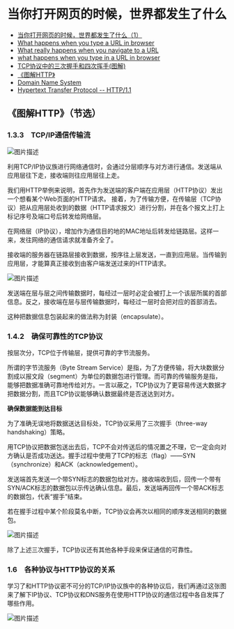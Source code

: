 # 当你打开网页的时候，世界都发生了什么

- [当你打开网页的时候，世界都发生了什么（1）][1]
- [What happens when you type a URL in browser][2]
- [What really happens when you navigate to a URL][3]
- [what happens when you type in a URL in browser][4]
- [TCP协议中的三次握手和四次挥手(图解)][5]
- [《图解HTTP》][6]
- [Domain Name System][7]
- [Hypertext Transfer Protocol -- HTTP/1.1][8]

## 《图解HTTP》（节选）

### 1.3.3　TCP/IP通信传输流

![图片描述][9]

利用TCP/IP协议族进行网络通信时，会通过分层顺序与对方进行通信。发送端从应用层往下走，接收端则往应用层往上走。

我们用HTTP举例来说明，首先作为发送端的客户端在应用层（HTTP协议）发出一个想看某个Web页面的HTTP请求。
接着，为了传输方便，在传输层（TCP协议）把从应用层处收到的数据（HTTP请求报文）进行分割，并在各个报文上打上标记序号及端口号后转发给网络层。

在网络层（IP协议），增加作为通信目的地的MAC地址后转发给链路层。这样一来，发往网络的通信请求就准备齐全了。

接收端的服务器在链路层接收到数据，按序往上层发送，一直到应用层。当传输到应用层，才能算真正接收到由客户端发送过来的HTTP请求。

![图片描述][10]

发送端在层与层之间传输数据时，每经过一层时必定会被打上一个该层所属的首部信息。反之，接收端在层与层传输数据时，每经过一层时会把对应的首部消去。

这种把数据信息包装起来的做法称为封装（encapsulate）。

### 1.4.2　确保可靠性的TCP协议

按层次分，TCP位于传输层，提供可靠的字节流服务。

所谓的字节流服务（Byte Stream Service）是指，为了方便传输，将大块数据分割成以报文段（segment）为单位的数据包进行管理。而可靠的传输服务是指，能够把数据准确可靠地传给对方。一言以蔽之，TCP协议为了更容易传送大数据才把数据分割，而且TCP协议能够确认数据最终是否送达到对方。

**确保数据能到达目标** 

为了准确无误地将数据送达目标处，TCP协议采用了三次握手（three-way handshaking）策略。

用TCP协议把数据包送出去后，TCP不会对传送后的情况置之不理，它一定会向对方确认是否成功送达。握手过程中使用了TCP的标志（flag）——SYN（synchronize）和ACK（acknowledgement）。

发送端首先发送一个带SYN标志的数据包给对方。接收端收到后，回传一个带有SYN/ACK标志的数据包以示传达确认信息。最后，发送端再回传一个带ACK标志的数据包，代表“握手”结束。

若在握手过程中某个阶段莫名中断，TCP协议会再次以相同的顺序发送相同的数据包。

![图片描述][11]

除了上述三次握手，TCP协议还有其他各种手段来保证通信的可靠性。

### 1.6　各种协议与HTTP协议的关系

学习了和HTTP协议密不可分的TCP/IP协议族中的各种协议后，我们再通过这张图来了解下IP协议、TCP协议和DNS服务在使用HTTP协议的通信过程中各自发挥了哪些作用。

![图片描述][12]


  [1]: http://blog.leapoahead.com/2015/08/30/what-happens-when-you-open-a-webpage/
  [2]: http://edusagar.com/articles/view/70/What-happens-when-you-type-a-URL-in-browser
  [3]: http://igoro.com/archive/what-really-happens-when-you-navigate-to-a-url/
  [4]: http://stackoverflow.com/questions/2092527/what-happens-when-you-type-in-a-url-in-browser
  [5]: http://blog.csdn.net/whuslei/article/details/6667471
  [6]: http://www.duokan.com/book/103506
  [7]: https://webhostinggeeks.com/guides/dns/
  [8]: https://www.w3.org/Protocols/HTTP/1.1/draft-ietf-http-v11-spec-01
  [9]: https://sfault-image.b0.upaiyun.com/285/350/285350882-58c261c31cdc5_articlex
  [10]: https://sfault-image.b0.upaiyun.com/251/437/2514374597-58c261e729c43_articlex
  [11]: https://sfault-image.b0.upaiyun.com/717/493/717493448-58c2623ad3034_articlex
  [12]: https://sfault-image.b0.upaiyun.com/238/229/2382299485-58c26258d76ef_articlex
